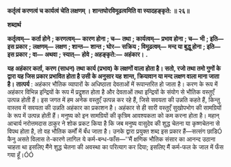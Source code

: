 **कर्तृत्वं करणत्वं च कार्यत्वं चेति लक्षणम् ।** **शान्तघोरविमूढत्वमिति वा स्यादहङ्कृते: ॥ २६॥** 

**शब्दार्थ** 

**कर्तृत्वम्—** **कर्ता होने** **; करणत्वम्—** **कारण होना** **; च—** **तथा** **; कार्यत्वम्—** **प्रभाव होना** **; च—** **भी** **; इति—** **इस प्रकार** **;** **लक्षणम्—** **लक्षण** **; शान्त—** **शान्त** **; घोर—** **सक्रिय** **; विमूढत्वम्—** **मन्द या बुद्धू होना** **; इति—** **इस प्रकार** **; वा—** **अथवा** **;** **स्यात्—** **होवे** **; अहङ्कृते:—** **अहंकार।** **.** 

**यह अहंकार कर्ता, करण (साधन) तथा कार्य (प्रभाव) के लक्षणों वाला होता है।** **सतो, रजो तथा तमो गुणों के द्वारा यह जिस प्रकार प्रभावित होता है उसी के अनुसार यह** **शान्त, क्रियावान या मन्द लक्षण वाला माना जाता है।** **तात्पर्य** : अहंकार भौतिक व्यापारों के अधिष्ठाता देवताओं में रूपान्तरित हो जाता है। करण के रूप में अहंकार विभिन्न इन्द्रियों के रूप में प्रदॢशत होता है और देवताओं तथा इन्द्रियों के संयोग से भौतिक वस्तुएँ उत्पन्न होती हैं। इस जगत में हम अनेक वस्तुएँ उत्पन्न कर रहे हैं, जिसे सवयता की उन्नति कहते हैं, किन्तु वास्तव में सवयता की उन्नति अहंकार का प्रकाशन है। अहंकार से ही सारी वस्तुएँ सुखोपभोग की सामग्रियों के रूप में उत्पन्न होती हैं। मनुष्य को इन सामग्रियों की कृत्रिम आवश्यकता को कम करना होता है। महान् आचार्य नरोत्तमदास ठाकुर ने शोक प्रकट किया है कि जब मनुष्य वासुदेव की शुद्ध चेतना या कृष्णचेतना से विपथ होता है, तो वह भौतिक कर्मों में बँध जाता है। उनके द्वारा प्रयुक्त शब्द इस प्रकार हैं—सत्संग छाडिÓ कैनु असते विलास ते-कारणे लागिल ये कर्म-बन्ध-फाँस—''मैं क्षणिक भौतिक संसार का आनन्द उठाना चाहता था इसलिए मैंने शुद्ध चेतना की अवस्था का परित्याग कर दिया; इसलिए मैं कर्म-फल के जाल में फँस गया हूँ।ÓÓ  